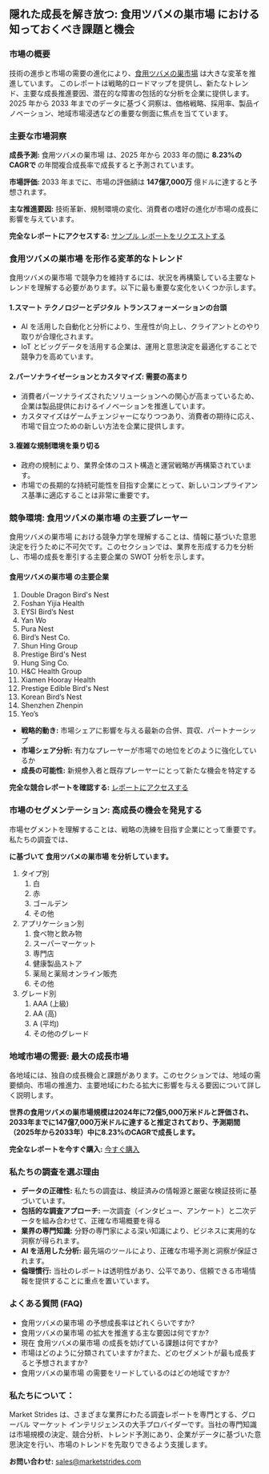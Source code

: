 <h2>隠れた成長を解き放つ: 食用ツバメの巣市場 における知っておくべき課題と機会&nbsp;</h2>
<h3>市場の概要</h3>
<p>技術の進歩と市場の需要の進化により、<a href="https://marketstrides.com/report/edible-birds-nest-market">食用ツバメの巣市場</a> は大きな変革を推進しています。&nbsp;このレポートは戦略的ロードマップを提供し、新たなトレンド、主要な成長推進要因、潜在的な障害の包括的な分析を企業に提供します。 2025 年から 2033 年までのデータに基づく洞察は、価格戦略、採用率、製品イノベーション、地域市場浸透などの重要な側面に焦点を当てています。</p>
<h3>主要な市場洞察</h3>
<p><strong>成長予測:</strong> 食用ツバメの巣市場 は、2025 年から 2033 年の間に <strong>8.23%のCAGRで&nbsp;</strong>の年間複合成長率で成長すると予測されています。</p>
<p><strong>市場評価:</strong> 2033 年までに、市場の評価額は <strong>147億7,000万</strong> 億ドルに達すると予想されます。</p>
<p><strong>主な推進要因:</strong> 技術革新、規制環境の変化、消費者の嗜好の進化が市場の成長に影響を与えています。</p>
<p><strong>完全なレポートにアクセスする:</strong> <a href="https://marketstrides.com/request-sample/edible-birds-nest-market">サンプル レポートをリクエストする</a></p>
<h3>食用ツバメの巣市場 を形作る変革的なトレンド</h3>
<p>食用ツバメの巣市場 で競争力を維持するには、状況を再構築している主要なトレンドを理解する必要があります。以下に最も重要な変化をいくつか示します。</p>
<h4>1.スマート テクノロジーとデジタル トランスフォーメーションの台頭</h4>
<ul>
<li>AI を活用した自動化と分析により、生産性が向上し、クライアントとのやり取りが合理化されます。</li>
<li>IoT とビッグデータを活用する企業は、運用と意思決定を最適化することで競争力を高めています。</li>
</ul>
<h4>2.パーソナライゼーションとカスタマイズ: 需要の高まり</h4>
<ul>
<li>消費者パーソナライズされたソリューションへの関心が高まっているため、企業は製品提供におけるイノベーションを推進しています。</li>
<li>カスタマイズはゲームチェンジャーになりつつあり、消費者の期待に応え、市場で目立つための新しい方法を企業に提供します。</li>
</ul>
<h4>3.複雑な規制環境を乗り切る</h4>
<ul>
<li>政府の規制により、業界全体のコスト構造と運営戦略が再構築されています。</li>
<li>市場での長期的な持続可能性を目指す企業にとって、新しいコンプライアンス基準に適応することは非常に重要です。</li>
</ul>
<h3>競争環境: 食用ツバメの巣市場 の主要プレーヤー&nbsp;</h3>
<p>食用ツバメの巣市場 における競争力学を理解することは、情報に基づいた意思決定を行うために不可欠です。このセクションでは、業界を形成する力を分析し、市場の成長を牽引する主要企業の SWOT 分析を示します。</p>
<h4>食用ツバメの巣市場 の主要企業</h4>
<ol>
<li>Double Dragon Bird's Nest</li>
<li>Foshan Yijia Health</li>
<li>EYSI Bird&rsquo;s Nest</li>
<li>Yan Wo</li>
<li>Pura Nest</li>
<li>Bird&rsquo;s Nest Co.</li>
<li>Shun Hing Group</li>
<li>Prestige Bird's Nest</li>
<li>Hung Sing Co.</li>
<li>H&amp;C Health Group</li>
<li>Xiamen Hooray Health</li>
<li>Prestige Edible Bird's Nest</li>
<li>Korean Bird&rsquo;s Nest</li>
<li>Shenzhen Zhenpin</li>
<li>Yeo&rsquo;s</li>
</ol>
<ul>
<li><strong>戦略的動き:</strong> 市場シェアに影響を与える最新の合併、買収、パートナーシップ</li>
<li><strong>市場シェア分析:</strong> 有力なプレーヤーが市場での地位をどのように強化しているか</li>
<li><strong>成長の可能性:</strong> 新規参入者と既存プレーヤーにとって新たな機会を特定する</li>
</ul>
<p><strong>完全な競合レポートを確認する:</strong> <a href="https://marketstrides.com/report/edible-birds-nest-market">レポートにアクセスする</a></p>
<h3>市場のセグメンテーション: 高成長の機会を発見する</h3>
<p>市場セグメントを理解することは、戦略の洗練を目指す企業にとって重要です。私たちの調査では、</p>
<p><strong>に基づいて 食用ツバメの巣市場 を分析しています。</strong></p>
<ol>
<li>タイプ別
<ol>
<li>白</li>
<li>赤</li>
<li>ゴールデン</li>
<li>その他</li>
</ol>
</li>
<li>アプリケーション別
<ol>
<li>食べ物と飲み物</li>
<li>スーパーマーケット</li>
<li>専門店</li>
<li>健康製品ストア</li>
<li>薬局と薬局オンライン販売</li>
<li>その他</li>
</ol>
</li>
<li>グレード別
<ol>
<li>AAA (上級)</li>
<li>AA (高)</li>
<li>A (平均)</li>
<li>その他のグレード</li>
</ol>
</li>
</ol>
<h3>地域市場の需要: 最大の成長市場</h3>
<p>各地域には、独自の成長機会と課題があります。このセクションでは、地域の需要傾向、市場の推進力、主要地域にわたる拡大に影響を与える要因について詳しく説明します。</p>
<p><strong>世界の食用ツバメの巣市場規模は2024年に72億5,000万米ドルと評価され、2033年までに147億7,000万米ドルに達すると推定されており、予測期間（2025年から2033年）中に8.23%のCAGRで成長します。</strong></p>
<p><strong>完全なレポートを今すぐ購入:</strong> <a href="https://marketstrides.com/buyNow/edible-birds-nest-market?price=single_price">今すぐ購入</a></p>
<h3>私たちの調査を選ぶ理由</h3>
<ul>
<li><strong>データの正確性:</strong> 私たちの調査は、検証済みの情報源と厳密な検証技術に基づいています。</li>
<li><strong>包括的な調査アプローチ:</strong> 一次調査（インタビュー、アンケート）と二次データを組み合わせて、正確な市場概要を得る</li>
<li><strong>業界の専門知識:</strong> 分野の専門家による深い知識により、ビジネスに実用的な洞察が得られます。</li>
<li><strong>AI を活用した分析:</strong> 最先端のツールにより、正確な市場予測と洞察が保証されます。</li>
<li><strong>倫理慣行:</strong> 当社のレポートは透明性があり、公平であり、信頼できる市場情報を提供することに重点を置いています。</li>
</ul>
<h3>よくある質問 (FAQ)</h3>
<ul>
<li>食用ツバメの巣市場 の予想成長率はどれくらいですか?</li>
<li>食用ツバメの巣市場 の拡大を推進する主な要因は何ですか?</li>
<li>現在 食用ツバメの巣市場 の成長を妨げている課題は何ですか?</li>
<li>市場はどのように分類されていますか?また、どのセグメントが最も成長すると予想されますか?</li>
<li>食用ツバメの巣市場 の需要をリードしているのはどの地域ですか?</li>
</ul>
<h3><strong>私たちについて：</strong></h3>
<p>Market Strides は、さまざまな業界にわたる調査レポートを専門とする、グローバル マーケット インテリジェンスの大手プロバイダーです。当社の専門知識は市場規模の決定、競合分析、トレンド予測にあり、企業がデータに基づいた意思決定を行い、市場のトレンドを先取りできるよう支援します。</p>
<p><strong>お問い合わせ:</strong> <a href="mailto:sales@marketstrides.com">sales@marketstrides.com</a></p>
